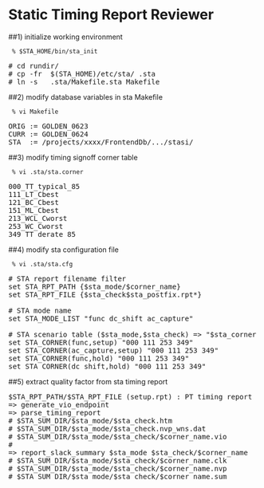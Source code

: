 # Static Timing Report Reviewer

##1) initialize working environment


<code> % $STA_HOME/bin/sta_init </code>

<pre>
# cd rundir/ 
# cp -fr  $(STA_HOME)/etc/sta/ .sta
# ln -s   .sta/Makefile.sta Makefile
</pre>

##2) modify database variables in sta Makefile

<code> % vi Makefile </code>

<pre>
ORIG := GOLDEN_0623
CURR := GOLDEN_0624
STA  := /projects/xxxx/FrontendDb/.../stasi/
</pre>

##3) modify timing signoff corner table

<code> % vi .sta/sta.corner</code>

<pre>
000_TT_typical_85
111_LT_Cbest
121_BC_Cbest
151_ML_Cbest
213_WCL_Cworst
253_WC_Cworst
349_TT_derate_85
</pre>

##4) modify sta configuration file

<code> % vi .sta/sta.cfg </code>
<pre>
# STA report filename filter
set STA_RPT_PATH {$sta_mode/$corner_name}
set STA_RPT_FILE {$sta_check$sta_postfix.rpt*}

# STA mode name
set STA_MODE_LIST "func dc_shift ac_capture"

# STA scenario table ($sta_mode,$sta_check) => "$sta_corner ...."
set STA_CORNER(func,setup) "000 111 253 349"
set STA_CORNER(ac_capture,setup) "000 111 253 349"
set STA_CORNER(func,hold) "000 111 253 349"
set STA_CORNER(dc_shift,hold) "000 111 253 349"
</pre>

##5) extract quality factor from sta timing report

<pre>
$STA_RPT_PATH/$STA_RPT_FILE (setup.rpt) : PT timing report
=> generate_vio_endpoint
=> parse_timing_report
# $STA_SUM_DIR/$sta_mode/$sta_check.htm
# $STA_SUM_DIR/$sta_mode/$sta_check.nvp_wns.dat
# $STA_SUM_DIR/$sta_mode/$sta_check/$corner_name.vio
#
=> report_slack_summary $sta_mode $sta_check/$corner_name
# $STA_SUM_DIR/$sta_mode/$sta_check/$corner_name.clk
# $STA_SUM_DIR/$sta_mode/$sta_check/$corner_name.nvp
# $STA_SUM_DIR/$sta_mode/$sta_check/$corner_name.sum
</pre>
